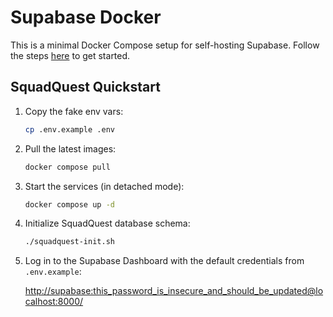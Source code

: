 # Supabase Docker

This is a minimal Docker Compose setup for self-hosting Supabase. Follow the steps [here](https://supabase.com/docs/guides/hosting/docker) to get started.

## SquadQuest Quickstart

1. Copy the fake env vars:

    ```bash
    cp .env.example .env
    ```

1. Pull the latest images:

    ```bash
    docker compose pull
    ```

1. Start the services (in detached mode):

    ```bash
    docker compose up -d
    ```

1. Initialize SquadQuest database schema:

    ```bash
    ./squadquest-init.sh
    ```

1. Log in to the Supabase Dashboard with the default credentials from `.env.example`:

    <http://supabase:this_password_is_insecure_and_should_be_updated@localhost:8000/>
